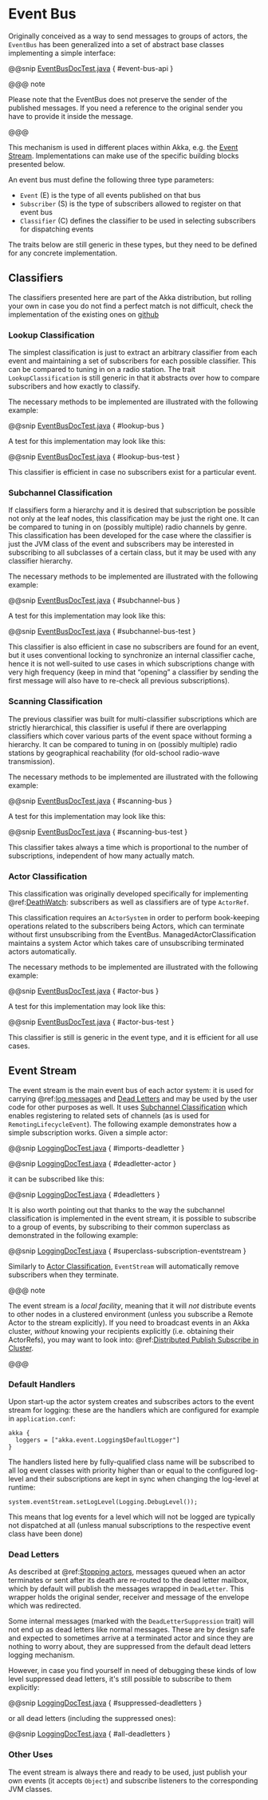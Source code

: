 <a id="event-bus-java"></a>
# Event Bus

Originally conceived as a way to send messages to groups of actors, the
`EventBus` has been generalized into a set of abstract base classes
implementing a simple interface:

@@snip [EventBusDocTest.java](code/jdocs/event/EventBusDocTest.java) { #event-bus-api }

@@@ note

Please note that the EventBus does not preserve the sender of the
published messages. If you need a reference to the original sender
you have to provide it inside the message.

@@@

This mechanism is used in different places within Akka, e.g. the [Event Stream](#event-stream).
Implementations can make use of the specific building blocks presented below.

An event bus must define the following three type parameters:

 * `Event` (E) is the type of all events published on that bus
 * `Subscriber` (S) is the type of subscribers allowed to register on that
event bus
 * `Classifier` (C) defines the classifier to be used in selecting
subscribers for dispatching events

The traits below are still generic in these types, but they need to be defined
for any concrete implementation.

## Classifiers

The classifiers presented here are part of the Akka distribution, but rolling
your own in case you do not find a perfect match is not difficult, check the
implementation of the existing ones on [github](@github@/akka-actor/src/main/scala/akka/event/EventBus.scala) 

### Lookup Classification

The simplest classification is just to extract an arbitrary classifier from
each event and maintaining a set of subscribers for each possible classifier.
This can be compared to tuning in on a radio station. The trait
`LookupClassification` is still generic in that it abstracts over how to
compare subscribers and how exactly to classify.

The necessary methods to be implemented are illustrated with the following example:

@@snip [EventBusDocTest.java](code/jdocs/event/EventBusDocTest.java) { #lookup-bus }

A test for this implementation may look like this:

@@snip [EventBusDocTest.java](code/jdocs/event/EventBusDocTest.java) { #lookup-bus-test }

This classifier is efficient in case no subscribers exist for a particular event.

### Subchannel Classification

If classifiers form a hierarchy and it is desired that subscription be possible
not only at the leaf nodes, this classification may be just the right one. It
can be compared to tuning in on (possibly multiple) radio channels by genre.
This classification has been developed for the case where the classifier is
just the JVM class of the event and subscribers may be interested in
subscribing to all subclasses of a certain class, but it may be used with any
classifier hierarchy.

The necessary methods to be implemented are illustrated with the following example:

@@snip [EventBusDocTest.java](code/jdocs/event/EventBusDocTest.java) { #subchannel-bus }

A test for this implementation may look like this:

@@snip [EventBusDocTest.java](code/jdocs/event/EventBusDocTest.java) { #subchannel-bus-test }

This classifier is also efficient in case no subscribers are found for an
event, but it uses conventional locking to synchronize an internal classifier
cache, hence it is not well-suited to use cases in which subscriptions change
with very high frequency (keep in mind that “opening” a classifier by sending
the first message will also have to re-check all previous subscriptions).

### Scanning Classification

The previous classifier was built for multi-classifier subscriptions which are
strictly hierarchical, this classifier is useful if there are overlapping
classifiers which cover various parts of the event space without forming a
hierarchy. It can be compared to tuning in on (possibly multiple) radio
stations by geographical reachability (for old-school radio-wave transmission).

The necessary methods to be implemented are illustrated with the following example:

@@snip [EventBusDocTest.java](code/jdocs/event/EventBusDocTest.java) { #scanning-bus }

A test for this implementation may look like this:

@@snip [EventBusDocTest.java](code/jdocs/event/EventBusDocTest.java) { #scanning-bus-test }

This classifier takes always a time which is proportional to the number of
subscriptions, independent of how many actually match.

<a id="actor-classification-java"></a>
### Actor Classification

This classification was originally developed specifically for implementing
@ref:[DeathWatch](actors.md#deathwatch-java): subscribers as well as classifiers are of
type `ActorRef`.

This classification requires an `ActorSystem` in order to perform book-keeping
operations related to the subscribers being Actors, which can terminate without first
unsubscribing from the EventBus. ManagedActorClassification maintains a system Actor which
takes care of unsubscribing terminated actors automatically.

The necessary methods to be implemented are illustrated with the following example:

@@snip [EventBusDocTest.java](code/jdocs/event/EventBusDocTest.java) { #actor-bus }

A test for this implementation may look like this:

@@snip [EventBusDocTest.java](code/jdocs/event/EventBusDocTest.java) { #actor-bus-test }

This classifier is still is generic in the event type, and it is efficient for
all use cases.

<a id="event-stream-java"></a>
## Event Stream

The event stream is the main event bus of each actor system: it is used for
carrying @ref:[log messages](logging.md) and [Dead Letters](#dead-letters) and may be
used by the user code for other purposes as well. It uses [Subchannel
Classification](#subchannel-classification) which enables registering to related sets of channels (as is
used for `RemotingLifecycleEvent`). The following example demonstrates
how a simple subscription works. Given a simple actor:

@@snip [LoggingDocTest.java](code/jdocs/event/LoggingDocTest.java) { #imports-deadletter }

@@snip [LoggingDocTest.java](code/jdocs/event/LoggingDocTest.java) { #deadletter-actor }

it can be subscribed like this:

@@snip [LoggingDocTest.java](code/jdocs/event/LoggingDocTest.java) { #deadletters }

It is also worth pointing out that thanks to the way the subchannel classification
is implemented in the event stream, it is possible to subscribe to a group of events, by
subscribing to their common superclass as demonstrated in the following example:

@@snip [LoggingDocTest.java](code/jdocs/event/LoggingDocTest.java) { #superclass-subscription-eventstream }

Similarly to [Actor Classification](#actor-classification), `EventStream` will automatically remove subscribers when they terminate.

@@@ note

The event stream is a *local facility*, meaning that it will *not* distribute events to other nodes in a clustered environment (unless you subscribe a Remote Actor to the stream explicitly).
If you need to broadcast events in an Akka cluster, *without* knowing your recipients explicitly (i.e. obtaining their ActorRefs), you may want to look into: @ref:[Distributed Publish Subscribe in Cluster](distributed-pub-sub.md).

@@@

### Default Handlers

Upon start-up the actor system creates and subscribes actors to the event
stream for logging: these are the handlers which are configured for example in
`application.conf`:

```text
akka {
  loggers = ["akka.event.Logging$DefaultLogger"]
}
```

The handlers listed here by fully-qualified class name will be subscribed to
all log event classes with priority higher than or equal to the configured
log-level and their subscriptions are kept in sync when changing the log-level
at runtime:

```
system.eventStream.setLogLevel(Logging.DebugLevel());
```

This means that log events for a level which will not be logged are
typically not dispatched at all (unless manual subscriptions to the respective
event class have been done)

### Dead Letters

As described at @ref:[Stopping actors](actors.md#stopping-actors-java), messages queued when an actor
terminates or sent after its death are re-routed to the dead letter mailbox,
which by default will publish the messages wrapped in `DeadLetter`. This
wrapper holds the original sender, receiver and message of the envelope which
was redirected.

Some internal messages (marked with the `DeadLetterSuppression` trait) will not end up as
dead letters like normal messages. These are by design safe and expected to sometimes arrive at a terminated actor
and since they are nothing to worry about, they are suppressed from the default dead letters logging mechanism.

However, in case you find yourself in need of debugging these kinds of low level suppressed dead letters,
it's still possible to subscribe to them explicitly:

@@snip [LoggingDocTest.java](code/jdocs/event/LoggingDocTest.java) { #suppressed-deadletters }

or all dead letters (including the suppressed ones):

@@snip [LoggingDocTest.java](code/jdocs/event/LoggingDocTest.java) { #all-deadletters }

### Other Uses

The event stream is always there and ready to be used, just publish your own
events (it accepts `Object`) and subscribe listeners to the corresponding JVM
classes.

